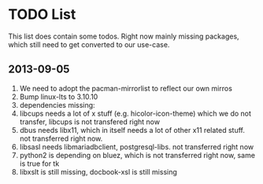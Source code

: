 TODO List
=========

This list does contain some todos. Right now mainly missing packages, which still
need to get converted to our use-case.

## 2013-09-05
1. We need to adopt the pacman-mirrorlist to reflect our own mirros
1. Bump linux-lts to 3.10.10
1. dependencies missing:
  1. libcups needs a lot of x stuff (e.g. hicolor-icon-theme) which we do not transfer, libcups is not transfered right now
  1. dbus needs libx11, which in itself needs a lot of other x11 related stuff. not transferred right now.
  1. libsasl needs libmariadbclient, postgresql-libs. not transferred right now
  1. python2 is depending on bluez, which is not transferred right now, same is true for tk
  1. libxslt is still missing, docbook-xsl is still missing

